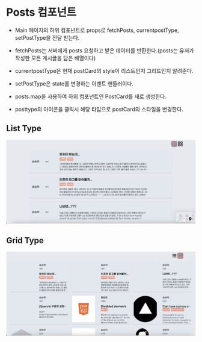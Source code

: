 # Posts 컴포넌트

- Main 페이지의 하위 컴포넌트로 props로 fetchPosts, currentpostType, setPostType을 전달 받는다.
- fetchPosts는 서버에게 posts 요청하고 받은 데이터를 반환한다.(posts는 유저가 작성한 모든 게시글을 담은 배열이다)
- currentpostType은 현재 postCard의 style이 리스트인지 그리드인지 알려준다.
- setPostType은 state를 변경하는 이벤트 핸들러이다.

- posts.map을 사용하여 하위 컴포넌트인 PostCard를 새로 생성한다.
- posttype의 아이콘을 클릭시 해당 타입으로 postCard의 스타일을 변경한다.

## List Type

![listPosts](../assets/components/listPosts.png)

## Grid Type

![gridPosts](../assets/components/gridPosts.png)
